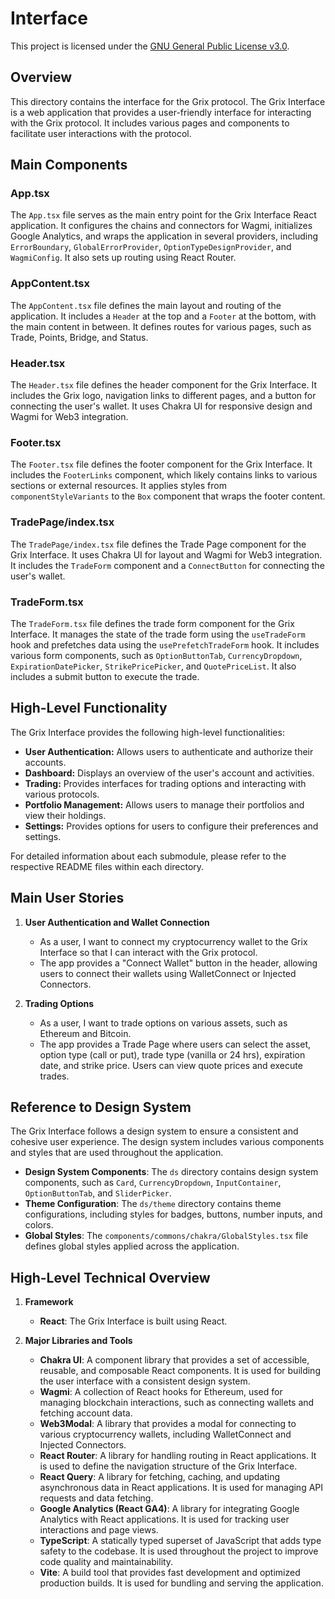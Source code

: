 # Interface

This project is licensed under the [GNU General Public License v3.0](LICENSE).

## Overview

This directory contains the interface for the Grix protocol. The Grix Interface is a web application that provides a user-friendly interface for interacting with the Grix protocol. It includes various pages and components to facilitate user interactions with the protocol.

## Main Components

### App.tsx

The `App.tsx` file serves as the main entry point for the Grix Interface React application. It configures the chains and connectors for Wagmi, initializes Google Analytics, and wraps the application in several providers, including `ErrorBoundary`, `GlobalErrorProvider`, `OptionTypeDesignProvider`, and `WagmiConfig`. It also sets up routing using React Router.

### AppContent.tsx

The `AppContent.tsx` file defines the main layout and routing of the application. It includes a `Header` at the top and a `Footer` at the bottom, with the main content in between. It defines routes for various pages, such as Trade, Points, Bridge, and Status.

### Header.tsx

The `Header.tsx` file defines the header component for the Grix Interface. It includes the Grix logo, navigation links to different pages, and a button for connecting the user's wallet. It uses Chakra UI for responsive design and Wagmi for Web3 integration.

### Footer.tsx

The `Footer.tsx` file defines the footer component for the Grix Interface. It includes the `FooterLinks` component, which likely contains links to various sections or external resources. It applies styles from `componentStyleVariants` to the `Box` component that wraps the footer content.

### TradePage/index.tsx

The `TradePage/index.tsx` file defines the Trade Page component for the Grix Interface. It uses Chakra UI for layout and Wagmi for Web3 integration. It includes the `TradeForm` component and a `ConnectButton` for connecting the user's wallet.

### TradeForm.tsx

The `TradeForm.tsx` file defines the trade form component for the Grix Interface. It manages the state of the trade form using the `useTradeForm` hook and prefetches data using the `usePrefetchTradeForm` hook. It includes various form components, such as `OptionButtonTab`, `CurrencyDropdown`, `ExpirationDatePicker`, `StrikePricePicker`, and `QuotePriceList`. It also includes a submit button to execute the trade.

## High-Level Functionality

The Grix Interface provides the following high-level functionalities:

- **User Authentication:** Allows users to authenticate and authorize their accounts.
- **Dashboard:** Displays an overview of the user's account and activities.
- **Trading:** Provides interfaces for trading options and interacting with various protocols.
- **Portfolio Management:** Allows users to manage their portfolios and view their holdings.
- **Settings:** Provides options for users to configure their preferences and settings.

For detailed information about each submodule, please refer to the respective README files within each directory.

## Main User Stories

1. **User Authentication and Wallet Connection**

   - As a user, I want to connect my cryptocurrency wallet to the Grix Interface so that I can interact with the Grix protocol.
   - The app provides a "Connect Wallet" button in the header, allowing users to connect their wallets using WalletConnect or Injected Connectors.

2. **Trading Options**
   - As a user, I want to trade options on various assets, such as Ethereum and Bitcoin.
   - The app provides a Trade Page where users can select the asset, option type (call or put), trade type (vanilla or 24 hrs), expiration date, and strike price. Users can view quote prices and execute trades.

## Reference to Design System

The Grix Interface follows a design system to ensure a consistent and cohesive user experience. The design system includes various components and styles that are used throughout the application.

- **Design System Components**: The `ds` directory contains design system components, such as `Card`, `CurrencyDropdown`, `InputContainer`, `OptionButtonTab`, and `SliderPicker`.
- **Theme Configuration**: The `ds/theme` directory contains theme configurations, including styles for badges, buttons, number inputs, and colors.
- **Global Styles**: The `components/commons/chakra/GlobalStyles.tsx` file defines global styles applied across the application.

## High-Level Technical Overview

1. **Framework**

   - **React**: The Grix Interface is built using React.

2. **Major Libraries and Tools**
   - **Chakra UI**: A component library that provides a set of accessible, reusable, and composable React components. It is used for building the user interface with a consistent design system.
   - **Wagmi**: A collection of React hooks for Ethereum, used for managing blockchain interactions, such as connecting wallets and fetching account data.
   - **Web3Modal**: A library that provides a modal for connecting to various cryptocurrency wallets, including WalletConnect and Injected Connectors.
   - **React Router**: A library for handling routing in React applications. It is used to define the navigation structure of the Grix Interface.
   - **React Query**: A library for fetching, caching, and updating asynchronous data in React applications. It is used for managing API requests and data fetching.
   - **Google Analytics (React GA4)**: A library for integrating Google Analytics with React applications. It is used for tracking user interactions and page views.
   - **TypeScript**: A statically typed superset of JavaScript that adds type safety to the codebase. It is used throughout the project to improve code quality and maintainability.
   - **Vite**: A build tool that provides fast development and optimized production builds. It is used for bundling and serving the application.
